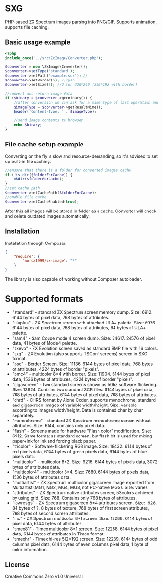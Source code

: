 # SXG
PHP-based ZX Spectrum images parsing into PNG/GIF. Supports animation, supports file caching.

## Basic usage example
```php
<?php
include_once('../src/ZxImage/Converter.php');

$converter = new \ZxImage\Converter();
$converter->setType('standard');
$converter->setPath('example.scr'); //
$converter->setBorder(5); //cyan
$converter->setSize(2); //2 for 320*240 (256*192 with border)

//convert and return image data
if ($binary = $converter->getBinary()) {
    //after conversion we can ask for a mime type of last operation and send it to browser
    $imageType = $converter->getResultMime();
    header('Content-Type: ' . $imageType);

    //send image contents to browser
    echo $binary;
}

```

## File cache setup example
Converting on the fly is slow and resource-demanding, so it's advised to set up built-in file caching.

```php
//ensure that there is a folder for converted images cache
if (!is_dir($folderForCache)) {
	mkdir($folderForCache);
}
//set cache path
$converter->setCachePath($folderForCache);
//enable file cache
$converter->setCacheEnabled(true);
```
After this all images will be stored in folder as a cache. Converter will check and delete outdated images automatically.


## Installation
Installation through Composer:
```json
{
    "require": {
		"moroz1999/zx-image": "*"
    }
}
```
The library is also capable of working without Composer autoloader.

# Supported formats
* "standard" - standard ZX Spectrum screen memory dump. Size: 6912. 6144 bytes of pixel data, 768 bytes of attributes.
* "ulaplus" - ZX Spectrum screen with attached ULA+ palette. Size: 6976. 6144 bytes of pixel data, 768 bytes of attributes, 64 bytes of ULA+ palette.
* "sam4" - Sam Coupe mode 4 screen dump. Size: 24617. 24576 of pixel data, 41 bytes of Mode4 palette.
* "zxevo" - ZX Evolution screen saved as standard BMP file with 16 colors.
* "sxg" - ZX Evolution (also supports TSConf screens) screen in SXG format.
* "bsc" - Border Screen. Size: 11136. 6144 bytes of pixel data, 768 bytes of attributes, 4224 bytes of border "pixels".
* "bmc4" - multicolor 8*4 with border. Size: 11904. 6144 bytes of pixel data, 1536 bytes of attributes, 4224 bytes of border "pixels".
* "gigascreen" - two standard screens shown as 50hz software flickering. Size: 13824. Contains two standard SCR files: 6144 bytes of pixel data, 768 bytes of attributes, 6144 bytes of pixel data, 768 bytes of attributes.
* "chrd" - CHR$ format by Alone Coder, supports monochrome, standard and gigascreen images of variable width/height. Size: variable according to images width/height. Data is contained char by char separately.
* "monochrome" - standard ZX Spectrum monochrome screen without attributes. Size: 6144, contains only pixel data.
* "flash" - Screens made for hardware "Flash color" modification. Size: 6912. Same format as standard screen, but flash bit is used for mixing paper+ink for ink and forcing black paper.
* "tricolor" - Software-flickering RGB image. Size: 18432. 6144 bytes of red pixels data, 6144 bytes of green pixels data, 6144 bytes of blue pixels data.
* "multicolor" - multicolor 8*2. Size: 9216. 6144 bytes of pixels data, 3072 bytes of attributes data.
* "multicolor4" - multicolor 8*4. Size: 7680. 6144 bytes of pixels data, 1536 bytes of attributes data.
* "multiartist" - ZX Spectrum multicolor gigascreen image exported from Multiartist (MG1, MG2, MG4, MG8, not PC-native MGS). Size: varies.
* "attributes" - ZX Spectrum native attributes screen, 53colors achieved by using grid. Size: 768. Contains only 768 bytes of attributes.
* "lowresgs" - ZX Spectrum gigascreen 8*4 attributes screen. Size: 1628. 84 bytes of ?, 8 bytes of texture, 768 bytes of first screen attributes, 768 bytes of second screen attributes.  
* "mc" - ZX Spectrum multicolor 8*1 screen. Size: 12288. 6144 bytes of pixel data, 6144 bytes of attributes.  
* "timex81" - Timex multicolor 8*1 screen. Size: 12288. 6144 bytes of pixel data, 6144 bytes of attributes in Timex format.  
* "timexhr" - Timex hi-res 512*192 screen. Size: 12289. 6144 bytes of odd columns pixel data, 6144 bytes of even columns pixel data, 1 byte of color information.  

## License
Creative Commons Zero v1.0 Universal
